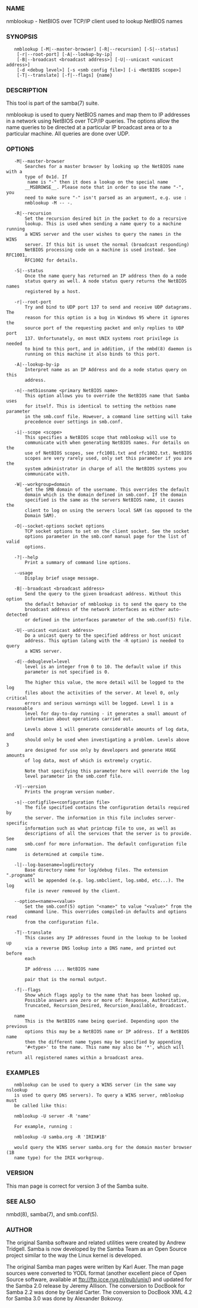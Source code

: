 ### NAME
nmblookup - NetBIOS over TCP/IP client used to lookup NetBIOS names

### SYNOPSIS
       nmblookup [-M|--master-browser] [-R|--recursion] [-S|--status]
        [-r|--root-port] [-A|--lookup-by-ip]
        [-B|--broadcast <broadcast address>] [-U|--unicast <unicast address>]
        [-d <debug level>] [-s <smb config file>] [-i <NetBIOS scope>]
        [-T|--translate] [-f|--flags] {name}

### DESCRIPTION
This tool is part of the samba(7) suite.

nmblookup is used to query NetBIOS names and map them to IP addresses
in a network using NetBIOS over TCP/IP queries. The options allow the
name queries to be directed at a particular IP broadcast area or to a
particular machine. All queries are done over UDP.

### OPTIONS
       -M|--master-browser
           Searches for a master browser by looking up the NetBIOS name with a
           type of 0x1d. If
            name is "-" then it does a lookup on the special name
           __MSBROWSE__. Please note that in order to use the name "-", you
           need to make sure "-" isn't parsed as an argument, e.g. use :
           nmblookup -M -- -.

       -R|--recursion
           Set the recursion desired bit in the packet to do a recursive
           lookup. This is used when sending a name query to a machine running
           a WINS server and the user wishes to query the names in the WINS
           server. If this bit is unset the normal (broadcast responding)
           NetBIOS processing code on a machine is used instead. See RFC1001,
           RFC1002 for details.

       -S|--status
           Once the name query has returned an IP address then do a node
           status query as well. A node status query returns the NetBIOS names
           registered by a host.

       -r|--root-port
           Try and bind to UDP port 137 to send and receive UDP datagrams. The
           reason for this option is a bug in Windows 95 where it ignores the
           source port of the requesting packet and only replies to UDP port
           137. Unfortunately, on most UNIX systems root privilege is needed
           to bind to this port, and in addition, if the nmbd(8) daemon is
           running on this machine it also binds to this port.

       -A|--lookup-by-ip
           Interpret name as an IP Address and do a node status query on this
           address.

       -n|--netbiosname <primary NetBIOS name>
           This option allows you to override the NetBIOS name that Samba uses
           for itself. This is identical to setting the netbios name parameter
           in the smb.conf file. However, a command line setting will take
           precedence over settings in smb.conf.

       -i|--scope <scope>
           This specifies a NetBIOS scope that nmblookup will use to
           communicate with when generating NetBIOS names. For details on the
           use of NetBIOS scopes, see rfc1001.txt and rfc1002.txt. NetBIOS
           scopes are very rarely used, only set this parameter if you are the
           system administrator in charge of all the NetBIOS systems you
           communicate with.

       -W|--workgroup=domain
           Set the SMB domain of the username. This overrides the default
           domain which is the domain defined in smb.conf. If the domain
           specified is the same as the servers NetBIOS name, it causes the
           client to log on using the servers local SAM (as opposed to the
           Domain SAM).

       -O|--socket-options socket options
           TCP socket options to set on the client socket. See the socket
           options parameter in the smb.conf manual page for the list of valid
           options.

       -?|--help
           Print a summary of command line options.

       --usage
           Display brief usage message.

       -B|--broadcast <broadcast address>
           Send the query to the given broadcast address. Without this option
           the default behavior of nmblookup is to send the query to the
           broadcast address of the network interfaces as either auto-detected
           or defined in the interfaces parameter of the smb.conf(5) file.

       -U|--unicast <unicast address>
           Do a unicast query to the specified address or host unicast
           address. This option (along with the -R option) is needed to query
           a WINS server.

       -d|--debuglevel=level
           level is an integer from 0 to 10. The default value if this
           parameter is not specified is 0.

           The higher this value, the more detail will be logged to the log
           files about the activities of the server. At level 0, only critical
           errors and serious warnings will be logged. Level 1 is a reasonable
           level for day-to-day running - it generates a small amount of
           information about operations carried out.

           Levels above 1 will generate considerable amounts of log data, and
           should only be used when investigating a problem. Levels above 3
           are designed for use only by developers and generate HUGE amounts
           of log data, most of which is extremely cryptic.

           Note that specifying this parameter here will override the log
           level parameter in the smb.conf file.

       -V|--version
           Prints the program version number.

       -s|--configfile=<configuration file>
           The file specified contains the configuration details required by
           the server. The information in this file includes server-specific
           information such as what printcap file to use, as well as
           descriptions of all the services that the server is to provide. See
           smb.conf for more information. The default configuration file name
           is determined at compile time.

       -l|--log-basename=logdirectory
           Base directory name for log/debug files. The extension ".progname"
           will be appended (e.g. log.smbclient, log.smbd, etc...). The log
           file is never removed by the client.

       --option=<name>=<value>
           Set the smb.conf(5) option "<name>" to value "<value>" from the
           command line. This overrides compiled-in defaults and options read
           from the configuration file.

       -T|--translate
           This causes any IP addresses found in the lookup to be looked up
           via a reverse DNS lookup into a DNS name, and printed out before
           each

           IP address .... NetBIOS name

           pair that is the normal output.

       -f|--flags
           Show which flags apply to the name that has been looked up.
           Possible answers are zero or more of: Response, Authoritative,
           Truncated, Recursion_Desired, Recursion_Available, Broadcast.

       name
           This is the NetBIOS name being queried. Depending upon the previous
           options this may be a NetBIOS name or IP address. If a NetBIOS name
           then the different name types may be specified by appending
           '#<type>' to the name. This name may also be '*', which will return
           all registered names within a broadcast area.

### EXAMPLES
       nmblookup can be used to query a WINS server (in the same way nslookup
       is used to query DNS servers). To query a WINS server, nmblookup must
       be called like this:

       nmblookup -U server -R 'name'

       For example, running :

       nmblookup -U samba.org -R 'IRIX#1B'

       would query the WINS server samba.org for the domain master browser (1B
       name type) for the IRIX workgroup.

### VERSION
This man page is correct for version 3 of the Samba suite.

### SEE ALSO
nmbd(8), samba(7), and smb.conf(5).

### AUTHOR
The original Samba software and related utilities were created by
Andrew Tridgell. Samba is now developed by the Samba Team as an Open
Source project similar to the way the Linux kernel is developed.

The original Samba man pages were written by Karl Auer. The man page
sources were converted to YODL format (another excellent piece of Open
Source software, available at ftp://ftp.icce.rug.nl/pub/unix/) and
updated for the Samba 2.0 release by Jeremy Allison. The conversion to
DocBook for Samba 2.2 was done by Gerald Carter. The conversion to
DocBook XML 4.2 for Samba 3.0 was done by Alexander Bokovoy.

